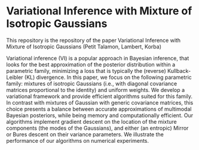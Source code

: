 # Variational Inference with Mixture of Isotropic Gaussians

This repository is the repository of the paper Variational Inference with Mixture of Isotropic Gaussians (Petit Talamon, Lambert, Korba)

Variational inference (VI) is a popular approach in Bayesian inference, that looks for the best approximation of the posterior distribution within a parametric family, minimizing a loss that is typically the (reverse) Kullback-Leibler (KL) divergence. In this paper, we focus on the following parametric family: mixtures of isotropic Gaussians (i.e., with diagonal covariance matrices proportional to the identity) and uniform weights. We develop a variational framework and provide efficient algorithms suited for this family. In contrast with mixtures of Gaussian with generic covariance matrices, this choice presents a balance between accurate approximations of multimodal Bayesian posteriors, while being memory and computationally efficient. Our algorithms implement gradient descent on the location of the mixture components (the modes of the Gaussians), and either (an entropic) Mirror or Bures descent on their variance parameters. We illustrate the performance of our algorithms on numerical experiments.
